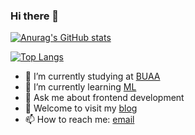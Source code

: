 ### Hi there 👋
[![Anurag's GitHub stats](https://github-readme-stats.vercel.app/api?username=Matrix53&count_private=true&show_icons=true&theme=radical)](https://github.com/anuraghazra/github-readme-stats)

[![Top Langs](https://github-readme-stats.vercel.app/api/top-langs/?username=Matrix53&layout=compact&theme=radical&card_width=445)](https://github.com/anuraghazra/github-readme-stats)

- 🔭 I’m currently studying at [BUAA](https://en.wikipedia.org/wiki/Beihang_University)
- 🌱 I’m currently learning [ML](https://en.wikipedia.org/wiki/Machine_learning)
- 💬 Ask me about frontend development
- 📃 Welcome to visit my [blog](https://blog.matrix53.top)
- 📫 How to reach me: <a href="mailto:1079207272@qq.com">email</a>
<!--
**Matrix53/Matrix53** is a ✨ _special_ ✨ repository because its `README.md` (this file) appears on your GitHub profile.

Here are some ideas to get you started:

- 🔭 I’m currently working on ...
- 🌱 I’m currently learning ...
- 👯 I’m looking to collaborate on ...
- 🤔 I’m looking for help with ...
- 💬 Ask me about ...
- 📫 How to reach me: ...
- 😄 Pronouns: ...
- ⚡ Fun fact: ...
-->
